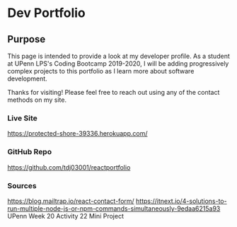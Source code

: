 # Dev Portfolio
  

## Purpose

This page is intended to provide a look at my developer profile. As a student at UPenn LPS's Coding Bootcamp 2019-2020, I will be adding progressively complex projects to this portfolio as I learn more about software development. 

Thanks for visiting! Please feel free to reach out using any of the contact methods on my site.


### Live Site

https://protected-shore-39336.herokuapp.com/


### GitHub Repo

https://github.com/tdj03001/reactportfolio


### Sources

https://blog.mailtrap.io/react-contact-form/
https://itnext.io/4-solutions-to-run-multiple-node-js-or-npm-commands-simultaneously-9edaa6215a93
UPenn Week 20 Activity 22 Mini Project